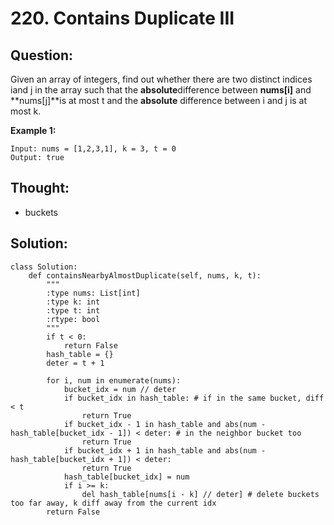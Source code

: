 # 220. Contains Duplicate III

## Question:

Given an array of integers, find out whether there are two distinct indices iand j in the array such that the **absolute**difference between **nums\[i\]** and **nums\[j\]**is at most t and the **absolute** difference between i and j is at most k.

**Example 1:**

```text
Input: nums = [1,2,3,1], k = 3, t = 0
Output: true
```

## Thought:

* buckets

## Solution:

```text
class Solution:
    def containsNearbyAlmostDuplicate(self, nums, k, t):
        """
        :type nums: List[int]
        :type k: int
        :type t: int
        :rtype: bool
        """
        if t < 0:
            return False
        hash_table = {}
        deter = t + 1
        
        for i, num in enumerate(nums):
            bucket_idx = num // deter
            if bucket_idx in hash_table: # if in the same bucket, diff < t
                return True
            if bucket_idx - 1 in hash_table and abs(num - hash_table[bucket_idx - 1]) < deter: # in the neighbor bucket too
                return True
            if bucket_idx + 1 in hash_table and abs(num - hash_table[bucket_idx + 1]) < deter:
                return True
            hash_table[bucket_idx] = num
            if i >= k:
                del hash_table[nums[i - k] // deter] # delete buckets too far away, k diff away from the current idx
        return False
```



